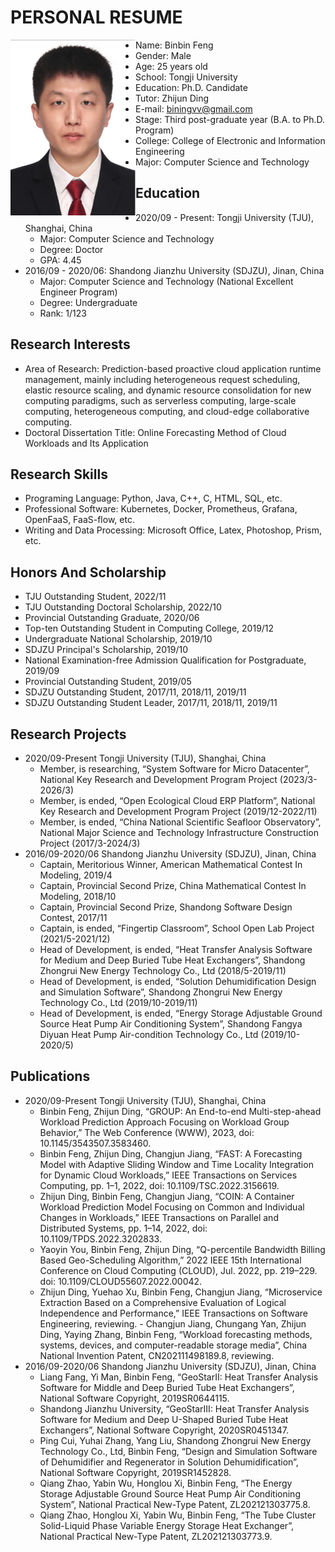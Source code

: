 # PERSONAL RESUME
<p>    
<img src="/MyPhoto.png"  width="200"  align="left" />
<!-- ## Basic Information
- Name: Binbin Feng
- Gender: Male
- Age: 25 years old
- School: Tongji University
- Education: Ph.D. Candidate
- Tutor: Zhijun Ding
- E-mail: biningvv@gmail.com
- Stage: Third post-graduate year (B.A. to Ph.D. Program)
- College: College of Electronic and Information Engineering
- Major: Computer Science and Technology -->
</p>

- Name: Binbin Feng
- Gender: Male
- Age: 25 years old
- School: Tongji University
- Education: Ph.D. Candidate
- Tutor: Zhijun Ding
- E-mail: biningvv@gmail.com
- Stage: Third post-graduate year (B.A. to Ph.D. Program)
- College: College of Electronic and Information Engineering
- Major: Computer Science and Technology

## Education
- 2020/09 - Present: Tongji University (TJU), Shanghai, China
    - Major: Computer Science and Technology 
    - Degree: Doctor
    - GPA: 4.45
- 2016/09 - 2020/06: Shandong Jianzhu University (SDJZU), Jinan, China
    - Major: Computer Science and Technology (National Excellent Engineer Program)
    - Degree: Undergraduate
    - Rank: 1/123

## Research Interests
- Area of Research: Prediction-based proactive cloud application runtime management, mainly including heterogeneous request scheduling, elastic resource scaling, and dynamic resource consolidation for new computing paradigms, such as serverless computing, large-scale computing, heterogeneous computing, and cloud-edge collaborative computing. 
- Doctoral Dissertation Title: Online Forecasting Method of Cloud Workloads and Its Application

## Research Skills
- Programing Language: Python, Java, C++, C, HTML, SQL, etc. 
- Professional Software: Kubernetes, Docker, Prometheus, Grafana, OpenFaaS, FaaS-flow, etc. 
- Writing and Data Processing: Microsoft Office, Latex, Photoshop, Prism, etc.

## Honors And Scholarship
- TJU Outstanding Student, 2022/11
- TJU Outstanding Doctoral Scholarship, 2022/10 
- Provincial Outstanding Graduate, 2020/06
- Top-ten Outstanding Student in Computing College, 2019/12
- Undergraduate National Scholarship, 2019/10 
- SDJZU Principal's Scholarship, 2019/10 
- National Examination-free Admission Qualification for Postgraduate, 2019/09 
- Provincial Outstanding Student, 2019/05 
- SDJZU Outstanding Student, 2017/11, 2018/11, 2019/11 
- SDJZU Outstanding Student Leader, 2017/11, 2018/11, 2019/11

## Research Projects
- 2020/09-Present Tongji University (TJU), Shanghai, China
    - Member, is researching, “System Software for Micro Datacenter”, National Key Research and Development Program Project (2023/3-2026/3) 
    - Member, is ended, “Open Ecological Cloud ERP Platform”, National Key Research and Development Program Project (2019/12-2022/11)
    - Member, is ended, “China National Scientific Seafloor Observatory”, National Major Science and Technology Infrastructure Construction Project (2017/3-2024/3) 
- 2016/09-2020/06 Shandong Jianzhu University (SDJZU), Jinan, China 
    - Captain, Meritorious Winner, American Mathematical Contest In Modeling, 2019/4 
    - Captain, Provincial Second Prize, China Mathematical Contest In Modeling, 2018/10 
    - Captain, Provincial Second Prize, Shandong Software Design Contest, 2017/11 
    - Captain, is ended, “Fingertip Classroom”, School Open Lab Project (2021/5-2021/12) 
    - Head of Development, is ended, “Heat Transfer Analysis Software for Medium and Deep Buried Tube Heat Exchangers”, Shandong Zhongrui New Energy Technology Co., Ltd (2018/5-2019/11) 
    - Head of Development, is ended, “Solution Dehumidification Design and Simulation Software”, Shandong Zhongrui New Energy Technology Co., Ltd (2019/10-2019/11) 
    - Head of Development, is ended, “Energy Storage Adjustable Ground Source Heat Pump Air Conditioning System”, Shandong Fangya Diyuan Heat Pump Air-condition Technology Co., Ltd (2019/10-2020/5)

## Publications
- 2020/09-Present Tongji University (TJU), Shanghai, China 
    - Binbin Feng, Zhijun Ding, “GROUP: An End-to-end Multi-step-ahead Workload Prediction Approach Focusing on Workload Group Behavior,” The Web Conference (WWW), 2023, doi: 10.1145/3543507.3583460.
    - Binbin Feng, Zhijun Ding, Changjun Jiang, “FAST: A Forecasting Model with Adaptive Sliding Window and Time Locality Integration for Dynamic Cloud Workloads,” IEEE Transactions on Services Computing, pp. 1–1, 2022, doi: 10.1109/TSC.2022.3156619. 
    - Zhijun Ding, Binbin Feng, Changjun Jiang, “COIN: A Container Workload Prediction Model Focusing on Common and Individual Changes in Workloads,” IEEE Transactions on Parallel and Distributed Systems, pp. 1–14, 2022, doi: 10.1109/TPDS.2022.3202833.
    - Yaoyin You, Binbin Feng, Zhijun Ding, “Q-percentile Bandwidth Billing Based Geo-Scheduling Algorithm,” 2022 IEEE 15th International Conference on Cloud Computing (CLOUD), Jul. 2022, pp. 219–229. doi: 10.1109/CLOUD55607.2022.00042. 
    - Zhijun Ding, Yuehao Xu, Binbin Feng, Changjun Jiang, “Microservice Extraction Based on a Comprehensive Evaluation of Logical Independence and Performance,” IEEE Transactions on Software Engineering, reviewing. - Changjun Jiang, Chungang Yan, Zhijun Ding, Yaying Zhang, Binbin Feng, “Workload forecasting methods, systems, devices, and computer-readable storage media”, China National Invention Patent, CN202111498189.8, reviewing.
- 2016/09-2020/06 Shandong Jianzhu University (SDJZU), Jinan, China 
    - Liang Fang, Yi Man, Binbin Feng, “GeoStarII: Heat Transfer Analysis Software for Middle and Deep Buried Tube Heat Exchangers”, National Software Copyright, 2019SR0644115. 
    - Shandong Jianzhu University, “GeoStarIII: Heat Transfer Analysis Software for Medium and Deep U-Shaped Buried Tube Heat Exchangers”, National Software Copyright, 2020SR0451347. 
    - Ping Cui, Yuhai Zhang, Yang Liu, Shandong Zhongrui New Energy Technology Co., Ltd, Binbin Feng, “Design and Simulation Software of Dehumidifier and Regenerator in Solution Dehumidification”, National Software Copyright, 2019SR1452828. 
    - Qiang Zhao, Yabin Wu, Honglou Xi, Binbin Feng, “The Energy Storage Adjustable Ground Source Heat Pump Air Conditioning System”, National Practical New-Type Patent, ZL202121303775.8. 
    - Qiang Zhao, Honglou Xi, Yabin Wu, Binbin Feng, “The Tube Cluster Solid-Liquid Phase Variable Energy Storage Heat Exchanger”, National Practical New-Type Patent, ZL202121303773.9.


